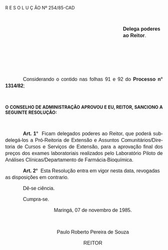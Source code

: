 <body lang=PT-BR style='tab-interval:35.4pt'>

<div class=Section1>

<p class=MsoTitle>R E S O L U Ç ÃO Nº 254/85-CAD</p>

<p class=MsoNormal style='margin-left:282.6pt;line-height:150%'><span
style='font-size:12.0pt;mso-bidi-font-size:10.0pt;font-family:Arial'><![if !supportEmptyParas]>&nbsp;<![endif]><o:p></o:p></span></p>

<p class=MsoNormal style='margin-left:282.6pt;line-height:150%'><b><span
style='font-size:12.0pt;mso-bidi-font-size:10.0pt;font-family:Arial'>Delega
poderes ao Reitor</span></b><span style='font-size:12.0pt;mso-bidi-font-size:
10.0pt;font-family:Arial'>.<o:p></o:p></span></p>

<p class=MsoNormal style='text-indent:42.55pt;line-height:150%'><span
style='font-size:12.0pt;mso-bidi-font-size:10.0pt;font-family:Arial'><![if !supportEmptyParas]>&nbsp;<![endif]><o:p></o:p></span></p>

<p class=MsoNormal style='text-indent:42.55pt;line-height:150%'><span
style='font-size:12.0pt;mso-bidi-font-size:10.0pt;font-family:Arial'><![if !supportEmptyParas]>&nbsp;<![endif]><o:p></o:p></span></p>

<p class=MsoNormal style='line-height:150%'><span style='font-size:12.0pt;
mso-bidi-font-size:10.0pt;font-family:Arial'><![if !supportEmptyParas]>&nbsp;<![endif]><o:p></o:p></span></p>

<p class=MsoNormal style='text-align:justify;text-indent:42.55pt;line-height:
150%'><span style='font-size:12.0pt;mso-bidi-font-size:10.0pt;font-family:Arial'>Considerando
o contido nas folhas 91 e 92 do <b>Processo n° 1314/82</b>;<o:p></o:p></span></p>

<p class=MsoNormal style='text-align:justify;text-indent:42.55pt;line-height:
150%'><span style='font-size:12.0pt;mso-bidi-font-size:10.0pt;font-family:Arial'><![if !supportEmptyParas]>&nbsp;<![endif]><o:p></o:p></span></p>

<p class=MsoBodyTextIndent style='text-align:justify'><b>O CONSELHO DE
ADMINISTRAÇÃO APROVOU E EU, REITOR, SANCIONO A SEGUINTE RESOLUÇÃO:<o:p></o:p></b></p>

<p class=MsoNormal style='text-indent:42.55pt;line-height:150%'><span
style='font-size:12.0pt;mso-bidi-font-size:10.0pt;font-family:Arial'><![if !supportEmptyParas]>&nbsp;<![endif]><o:p></o:p></span></p>

<p class=MsoNormal style='text-align:justify;text-indent:42.55pt;line-height:
150%'><b><span style='font-size:12.0pt;mso-bidi-font-size:10.0pt;font-family:
Arial'>Art. 1°</span></b><span style='font-size:12.0pt;mso-bidi-font-size:10.0pt;
font-family:Arial'><span style="mso-spacerun: yes">  </span>Ficam delegados
poderes ao Reitor, que poderá subdelegá-los a Pró-Reitoria de Extensão e
Assuntos Comunitários/Di­retoria de Cursos e Serviços de Extensão, para a
aprovação final dos preços dos exames laboratoriais realizados pelo Laboratório
Piloto de Análises Clínicas/Departamento de Farmácia-Bioquímica.<o:p></o:p></span></p>

<p class=MsoNormal style='text-indent:42.55pt;line-height:150%'><b><span
style='font-size:12.0pt;mso-bidi-font-size:10.0pt;font-family:Arial'>Art. 2°</span></b><span
style='font-size:12.0pt;mso-bidi-font-size:10.0pt;font-family:Arial'><span
style="mso-spacerun: yes">  </span>Esta Resolução entra em vigor nesta data,
revogadas as disposições em contrario.<o:p></o:p></span></p>

<p class=MsoNormal style='margin-right:248.4pt;text-indent:42.55pt;line-height:
150%'><span style='font-size:12.0pt;mso-bidi-font-size:10.0pt;font-family:Arial'>Dê-se
ciência. <o:p></o:p></span></p>

<p class=MsoNormal style='margin-right:248.4pt;text-indent:42.55pt;line-height:
150%'><span style='font-size:12.0pt;mso-bidi-font-size:10.0pt;font-family:Arial'>Cumpra-se.<o:p></o:p></span></p>

<p class=MsoNormal align=center style='text-align:center;text-indent:42.55pt;
line-height:150%'><span style='font-size:12.0pt;mso-bidi-font-size:10.0pt;
font-family:Arial'>Maringá, 07 de novembro de 1985.<o:p></o:p></span></p>

<p class=MsoNormal align=center style='text-align:center;text-indent:42.55pt;
line-height:150%'><span style='font-size:12.0pt;mso-bidi-font-size:10.0pt;
font-family:Arial'><![if !supportEmptyParas]>&nbsp;<![endif]><o:p></o:p></span></p>

<p class=MsoNormal align=center style='text-align:center;text-indent:42.55pt;
line-height:150%'><span style='font-size:12.0pt;mso-bidi-font-size:10.0pt;
font-family:Arial'>Paulo Roberto Pereira de Souza<o:p></o:p></span></p>

<p class=MsoNormal align=center style='text-align:center;text-indent:42.55pt;
line-height:150%'><span style='font-size:12.0pt;mso-bidi-font-size:10.0pt;
font-family:Arial'>REITOR<o:p></o:p></span></p>

<p class=MsoNormal style='text-indent:42.55pt;line-height:150%'><span
style='font-size:12.0pt;mso-bidi-font-size:10.0pt;font-family:Arial'><![if !supportEmptyParas]>&nbsp;<![endif]><o:p></o:p></span></p>

</div>

</body>
